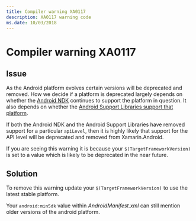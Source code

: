 ```yaml
---
title: Compiler warning XA0117
description: XA0117 warning code
ms.date: 10/03/2018
---
```

# Compiler warning XA0117

## Issue

As the Android platform evolves certain versions will be deprecated and
removed. How we decide if a platform is deprecated largely depends on whether
the [Android NDK][ndk] continues to support the platform in question.
It also depends on whether the
[Android Support Libraries support that platform][support].

If both the Android NDK and the Android Support Libraries have removed support
for a particular `apiLevel`, then it is highly likely that support for the
API level will be deprecated and removed from Xamarin.Android.

If you are seeing this warning it is because your `$(TargetFrameworkVersion)`
is set to a value which is likely to be deprecated in the near future.

## Solution

To remove this warning update your `$(TargetFrameworkVersion)` to use
the latest stable platform.

Your `android:minSdk` value within *AndroidManifest.xml* can still mention
older versions of the android platform.


[ndk]: https://developer.android.com/ndk/downloads/revision_history
[support]: https://developer.android.com/distribute/best-practices/develop/target-sdk


